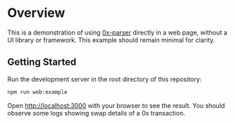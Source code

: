 # Overview

This is a demonstration of using [0x-parser](https://www.npmjs.com/package/@0x/0x-parser) directly in a web page, without a UI library or framework. This example should remain minimal for clarity.

## Getting Started

Run the development server in the root directory of this repository:

```bash
npm run web:example
```

Open [http://localhost:3000](http://localhost:3000) with your browser to see the result. You should observe some logs showing swap details of a 0x transaction.
